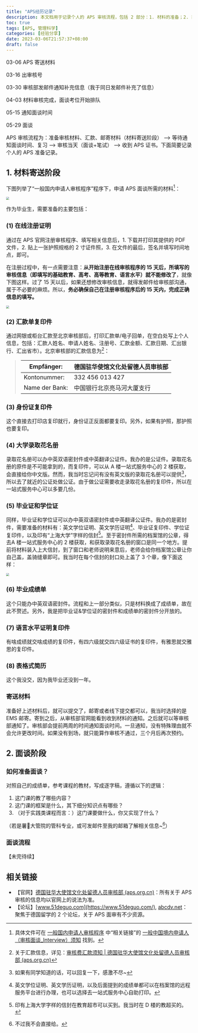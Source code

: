```yaml
---
title: "APS经历记录"
description: 本文档用于记录个人的 APS 审核流程，包括 2 部分：1. 材料的准备；2. 面谈的准备。
toc: true
tags: [APS, 管理科学]
categories: [经验分享]
date: 2023-03-06T21:57:37+08:00
draft: false
---
```


03-06 APS 寄送材料

03-16 出审核号

03-30 审核部发邮件通知补充信息（我于同日发邮件补充了信息）

04-03 材料审核完成，面谈考位开始排队

05-15 通知面谈时间

05-29 面谈

APS 审核流程为：准备审核材料、汇款、邮寄材料（材料寄送阶段） --> 等待通知面谈时间、复习 --> 审核当天（面谈+笔试） --> 收到 APS 证书。下面简要记录个人的 APS 准备记录。

## 1. 材料寄送阶段

下图列举了“一般国内申请人审核程序”程序下，申请 APS 面谈所需的材料[^1]：

<img src="https://s2.loli.net/2023/03/06/Ymibc3wkWH9dMIV.png" style="zoom:50%;margin:0 auto;" />

作为毕业生，需要准备的主要包括：

### (1) 在线注册证明

通过在 APS 官网注册审核程序、填写相关信息后，1. 下载并打印其提供的 PDF 文件，2. 贴上一张护照规格的 2 寸证件照，3. 在文件的最后，签名并填写时间地点，即可。

在注册过程中，有一点需要注意：**从开始注册在线审核程序的 15 天后，所填写的审核信息（即填写的基础教育、高考、高等教育、语言水平）就不能修改了**，就像下图这样。过了 15 天以后，如果还想修改审核信息，就得发邮件给审核部沟通，属于不必要的麻烦。所以，**务必确保自己在注册审核程序后的 15 天内，完成正确信息的填写。**

<img src="https://s2.loli.net/2023/03/06/9vrTuSzx6YCBGZn.png" style="zoom:50%;margin:0 auto;" />

### (2) 汇款单复印件

通过网银或柜台汇款至北京审核部后，打印汇款单/电子回单，在空白处写上个人信息，包括：汇款人姓名、申请人姓名、注册号、汇款金额、汇款日期、汇出银行、汇出省市）。北京审核部的汇款信息为[^2]：

> | Empfänger:     | 德国驻华使馆文化处留德人员审核部 |
> | -------------- | -------------------------------- |
> | Kontonummer:   | 332 456 013 427                  |
> | Name der Bank: | 中国银行北京亮马河大厦支行       |

### (3) 身份证复印件

这个直接去打印店复印就行，身份证正反面都要复印。另外，如果有护照，那护照也要复印。

### (4) 大学录取花名册

录取花名册可以办中英双语密封件或中英翻译公证件。我办的是公证件。录取花名册的原件是不可能拿到的，而复印件，可以从 A 楼一站式服务中心的 2 楼获取，会直接给你中文版。然而，我当时忘记问有没有英文版的录取花名册可以提供[^3]，所以去了就近的公证处做公证。由于做公证需要收走录取花名册的复印件，所以在一站式服务中心可以多要几份。

### (5) 毕业证和学位证

同样，毕业证和学位证可以办中英双语密封件或中英翻译公证件。我办的是密封件，需要准备的材料有：英文学位证明、英文学历证明[^4]、毕业证复印件、学位证复印件，以及印有“上海大学”字样的信封[^5]。至于密封件所需的档案馆的公章，得去A 楼一站式服务中心的 2 楼获取，和获取录取花名册的窗口是同一个地方。提前将材料装入上大信封，到了窗口和老师说明来意后，老师会给你档案馆公章让你自己盖，盖骑缝章即可。我当时在每个信封的封口处上盖了 3 个章，像下面这样：

<img src="https://s2.loli.net/2023/03/06/JFwH8s312pXg4WR.png" style="zoom:50%;margin:0 auto;"/>

### (6) 毕业成绩单

这个只能办中英双语密封件。流程和上一部分类似，只是材料换成了成绩单，故在此不赘述。另外，我是把毕业证&学位证的密封件和成绩单的密封件分开放的。

### (7) 语言水平证明复印件

有啥成绩就交啥成绩的复印件，有四六级就交四六级证书的复印件，有雅思就交雅思的复印件。

### (8) 表格式简历

这个我没交，因为我毕业还没到一年。

### 寄送材料

准备好上述材料后，就可以提交了，邮寄或者线下提交都可以，我当时选择的是 EMS 邮寄。寄到之后，从审核部官网能看到收到材料的通知。之后就可以等审核部通知了。审核部会提前两周的时间通知面谈时间。一旦通知，没有特殊理由就不会允许更改时间。如果没有到场，就只能算作审核不通过，三个月后再次预约。

## 2. 面谈阶段

### 如何准备面谈？

对照自己的成绩单，参考课程的教材，写成逐字稿，遵循以下的逻辑：

1. 这门课的教了哪些内容？
2. 这门课的框架是什么，其下细分知识点有哪些？
3. （对于实践类课程而言：）这门课要做什么，你又实现了什么？

（若是薯🍟大管院的管科专业，或可发邮件至我的邮箱了解相关信息~[^6]）

### 面谈流程



【未完待续】

## 相关链接

- 【官网】[德国驻华大使馆文化处留德人员审核部 (aps.org.cn)](https://www.aps.org.cn/zh/)：所有关于 APS 审核的信息均以官网上的说法为准。
- 【论坛】[www.51deguo.com](https://www.51deguo.com/), [abcdv.net](http://bbs.abcdv.net/)：聚焦于德国留学的 2 个论坛，关于 APS 面审有不少资源。

[^1]: 具体文件可在 [一般国内申请人审核程序](https://www.aps.org.cn/zh/verfahren-und-services-deutschland/chinaverfahren) 中“相关链接”的 [一般中国境内申请人（审核面谈_Interview）须知](https://www.aps.org.cn/wp-content/uploads/211_merkblatt_verfahren_china_interview_chn.pdf) 找到。
[^2]: 关于汇款信息，详见：[审核费汇款须知 | 德国驻华大使馆文化处留德人员审核部 (aps.org.cn)](https://www.aps.org.cn/zh/kontoverbindung)
[^3]: 如果有同学知道的话，可以回复一下，感激不尽~
[^4]:英文学位证明、英文学历证明，以及后面提到的成绩单都可以在档案馆的远程服务平台进行办理，也可以选择去一站式服务中心自助打印。
[^5]: 印有上海大学字样的信封在教育超市可以买到。我当时在 D 楼的教超买的。
[^6]: 不过我不会直接给。
